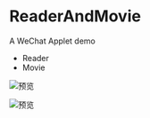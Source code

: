 # ReaderAndMovie
A WeChat Applet demo

- Reader
- Movie

![预览](https://raw.githubusercontent.com/drinkeewu/ReaderMovie/master/images/welcome-view.png)

![预览](https://raw.githubusercontent.com/drinkeewu/ReaderMovie/master/images/post-view.png)

